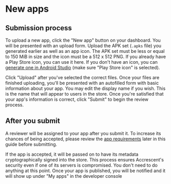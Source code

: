 # New apps

## Submission process

To upload a new app, click the "New app" button on your dashboard. You will be
presented with an upload form. Upload the APK set (`.apks` file) you generated
earlier as well as an app icon. The APK set must be less or equal to 150 MiB in
size and the icon must be a 512 x 512 PNG. If you already have a Play Store
icon, you can use it here. If you don't have an icon, you can [generate one in
Android Studio] (make sure "Play Store icon" is selected).

Click "Upload" after you've selected the correct files. Once your files are
finished uploading, you'll be presented with an autofilled form with basic
information about your app. You may edit the display name if you wish. This is
the name that will appear to users in the store. Once you're satisfied that your
app's information is correct, click "Submit" to begin the review process.

## After you submit

A reviewer will be assigned to your app after you submit it. To increase its
chances of being accepted, please review the [app requirements] later in this
guide before submitting.

If the app is accepted, it will be passed on to have its metadata
cryptographically signed into the store. This process ensures Accrescent's
security even if one of its servers is compromised. You don't need to do
anything at this point. Once your app is published, you will be notified and it
will show up under "My apps" in the developer console

[app requirements]: requirements.md
[generate one in Android Studio]: https://developer.android.com/studio/write/image-asset-studio#create-adaptive
